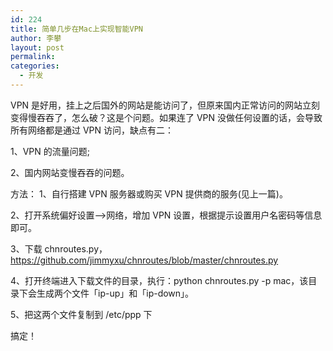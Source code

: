 ```yaml
---
id: 224
title: 简单几步在Mac上实现智能VPN
author: 李攀
layout: post
permalink: 
categories:
  - 开发
---
```

VPN 是好用，挂上之后国外的网站是能访问了，但原来国内正常访问的网站立刻变得慢吞吞了，怎么破？这是个问题。如果连了 VPN 没做任何设置的话，会导致所有网络都是通过 VPN 访问，缺点有二：

1、VPN 的流量问题;

2、国内网站变慢吞吞的问题。

方法：
1、自行搭建 VPN 服务器或购买 VPN 提供商的服务(见上一篇)。

2、打开系统偏好设置—>网络，增加 VPN 设置，根据提示设置用户名密码等信息即可。

3、下载 chnroutes.py，https://github.com/jimmyxu/chnroutes/blob/master/chnroutes.py

4、打开终端进入下载文件的目录，执行：python chnroutes.py -p mac，该目录下会生成两个文件「ip-up」和「ip-down」。

5、把这两个文件复制到 /etc/ppp 下

搞定！
